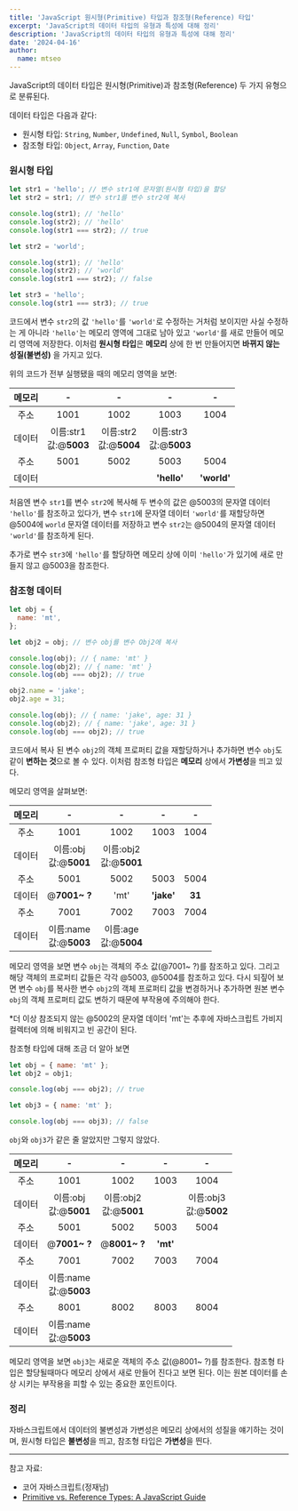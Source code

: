 ```yaml
---
title: 'JavaScript 원시형(Primitive) 타입과 참조형(Reference) 타입'
excerpt: 'JavaScript의 데이터 타입의 유형과 특성에 대해 정리'
description: 'JavaScript의 데이터 타입의 유형과 특성에 대해 정리'
date: '2024-04-16'
author:
  name: mtseo
---
```


JavaScript의 데이터 타입은 원시형(Primitive)과 참조형(Reference) 두 가지 유형으로 분류된다.

데이터 타입은 다음과 같다:

- 원시형 타입: `String`, `Number`, `Undefined`, `Null`, `Symbol`, `Boolean`
- 참조형 타입: `Object`, `Array`, `Function`, `Date`

### 원시형 타입

```js
let str1 = 'hello'; // 변수 str1에 문자열(원시형 타입)을 할당
let str2 = str1; // 변수 str1를 변수 str2에 복사

console.log(str1); // 'hello'
console.log(str2); // 'hello'
console.log(str1 === str2); // true

let str2 = 'world';

console.log(str1); // 'hello'
console.log(str2); // 'world'
console.log(str1 === str2); // false

let str3 = 'hello';
console.log(str1 === str3); // true
```

코드에서 변수 `str2`의 값 `'hello'`를 `'world'`로 수정하는 거처럼 보이지만 사실 수정하는 게 아니라 `'hello'`는 메모리 영역에 그대로 남아 있고 `'world'`를 새로 만들어 메모리 영역에 저장한다.
이처럼 **원시형 타입**은 **메모리** 상에 한 번 만들어지면 **바뀌지 않는 성질(불변성)** 을 가지고 있다.

위의 코드가 전부 실행됐을 때의 메모리 영역을 보면:

| 메모리 |             -             |             -             |             -             |      -      |
| :----: | :-----------------------: | :-----------------------: | :-----------------------: | :---------: |
|  주소  |           1001            |           1002            |           1003            |    1004     |
| 데이터 | 이름:str1<br>값:@**5003** | 이름:str2<br>값:@**5004** | 이름:str3<br>값:@**5003** |             |
|  주소  |           5001            |           5002            |           5003            |    5004     |
| 데이터 |                           |                           |        **'hello'**        | **'world'** |

처음엔 변수 `str1`를 변수 `str2`에 복사해 두 변수의 값은 @5003의 문자열 데이터 `'hello'`를 참조하고 있다가, 변수 `str1`에 문자열 데이터 `'world'`를 재할당하면 @5004에 `world` 문자열 데이터를 저장하고 변수 `str2`는 @5004의 문자열 데이터 `'world'`를 참조하게 된다.

추가로 변수 `str3`에 `'hello'`를 할당하면 메모리 상에 이미 `'hello'`가 있기에 새로 만들지 않고 @5003을 참조한다.

### 참조형 데이터

```js
let obj = {
  name: 'mt',
};

let obj2 = obj; // 변수 obj를 변수 Obj2에 복사

console.log(obj); // { name: 'mt' }
console.log(obj2); // { name: 'mt' }
console.log(obj === obj2); // true

obj2.name = 'jake';
obj2.age = 31;

console.log(obj); // { name: 'jake', age: 31 }
console.log(obj2); // { name: 'jake', age: 31 }
console.log(obj === obj2); // true
```

코드에서 복사 된 변수 `obj2`의 객체 프로퍼티 값을 재할당하거나 추가하면 변수 `obj`도 같이 **변하는 것**으로 볼 수 있다.
이처럼 참조형 타입은 **메모리** 상에서 **가변성**을 띄고 있다.

메모리 영역을 살펴보면:

| 메모리 |             -             |             -             |     -      |   -    |
| :----: | :-----------------------: | :-----------------------: | :--------: | :----: |
|  주소  |           1001            |           1002            |    1003    |  1004  |
| 데이터 | 이름:obj<br>값:@**5001**  | 이름:obj2<br>값:@**5001** |            |        |
|  주소  |           5001            |           5002            |    5003    |  5004  |
| 데이터 |       @**7001~ ?**        |           'mt'            | **'jake'** | **31** |
|  주소  |           7001            |           7002            |    7003    |  7004  |
| 데이터 | 이름:name<br>값:@**5003** | 이름:age<br>값:@**5004**  |            |        |

메모리 영역을 보면 변수 `obj`는 객체의 주소 값(@7001~ ?)를 참조하고 있다. 그리고 해당 객체의 프로퍼티 값들은 각각 @5003, @5004를 참조하고 있다. 다시 되짚어 보면 변수 `obj`를 복사한 변수 `obj2`의 객체 프로퍼티 값을 변경하거나 추가하면 원본 변수 `obj`의 객체 프로퍼티 값도 변하기 때문에 부작용에 주의해야 한다.

\*더 이상 참조되지 않는 @5002의 문자열 데이터 'mt'는 추후에 자바스크립트 가비지 컬렉터에 의해 비워지고 빈 공간이 된다.

참조형 타입에 대해 조금 더 알아 보면

```js
let obj = { name: 'mt' };
let obj2 = obj1;

console.log(obj === obj2); // true

let obj3 = { name: 'mt' };

console.log(obj === obj3); // false
```

`obj`와 `obj3`가 같은 줄 알았지만 그렇지 않았다.

| 메모리 |             -             |             -             |    -     |             -             |
| :----: | :-----------------------: | :-----------------------: | :------: | :-----------------------: |
|  주소  |           1001            |           1002            |   1003   |           1004            |
| 데이터 | 이름:obj<br>값:@**5001**  | 이름:obj2<br>값:@**5001** |          | 이름:obj3<br>값:@**5002** |
|  주소  |           5001            |           5002            |   5003   |           5004            |
| 데이터 |       @**7001~ ?**        |       @**8001~ ?**        | **'mt'** |                           |
|  주소  |           7001            |           7002            |   7003   |           7004            |
| 데이터 | 이름:name<br>값:@**5003** |                           |          |                           |
|  주소  |           8001            |           8002            |   8003   |           8004            |
| 데이터 | 이름:name<br>값:@**5003** |                           |          |                           |

메모리 영역을 보면 `obj3`는 새로운 객체의 주소 값(@8001~ ?)를 참조한다. 참조형 타입은 할당될때마다 메모리 상에서 새로 만들어 진다고 보면 된다. 이는 원본 데이터를 손상 시키는 부작용을 피할 수 있는 중요한 포인트이다.

### 정리

자바스크립트에서 데이터의 불변성과 가변성은 메모리 상에서의 성질을 얘기하는 것이며,
원시형 타입은 **불변성**을 띄고, 참조형 타입은 **가변성**을 띈다.

---

참고 자료:

- 코어 자바스크립트(정재남)
- [Primitive vs. Reference Types: A JavaScript Guide](https://medium.com/@rabailzaheer/primitive-vs-reference-types-a-javascript-guide-6b3638ed508a)
